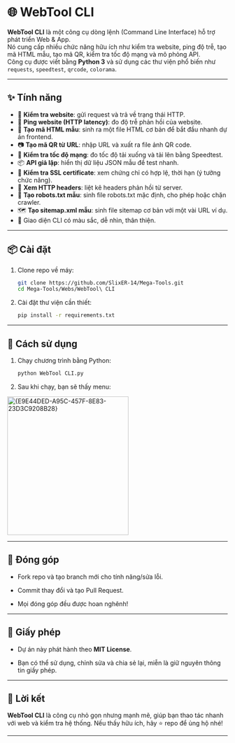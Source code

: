 # 🌐 WebTool CLI

**WebTool CLI** là một công cụ dòng lệnh (Command Line Interface) hỗ trợ phát triển Web & App.  
Nó cung cấp nhiều chức năng hữu ích như kiểm tra website, ping độ trễ, tạo mã HTML mẫu, tạo mã QR, kiểm tra tốc độ mạng và mô phỏng API.  
Công cụ được viết bằng **Python 3** và sử dụng các thư viện phổ biến như `requests`, `speedtest`, `qrcode`, `colorama`.

---

## ✨ Tính năng

- 🔎 **Kiểm tra website**: gửi request và trả về trạng thái HTTP.  
- 📡 **Ping website (HTTP latency)**: đo độ trễ phản hồi của website.  
- 📝 **Tạo mã HTML mẫu**: sinh ra một file HTML cơ bản để bắt đầu nhanh dự án frontend.  
- 📷 **Tạo mã QR từ URL**: nhập URL và xuất ra file ảnh QR code.  
- 🚀 **Kiểm tra tốc độ mạng**: đo tốc độ tải xuống và tải lên bằng Speedtest.  
- 📦 **API giả lập**: hiển thị dữ liệu JSON mẫu để test nhanh.
- 🔐 **Kiểm tra SSL certificate**: xem chứng chỉ có hợp lệ, thời hạn (ý tưởng chức năng).
- 🧩 **Xem HTTP headers**: liệt kê headers phản hồi từ server.
- 🤖 **Tạo robots.txt mẫu**: sinh file robots.txt mặc định, cho phép hoặc chặn crawler.
- 🗺️ **Tạo sitemap.xml mẫu**: sinh file sitemap cơ bản với một vài URL ví dụ.
- 🎨 Giao diện CLI có màu sắc, dễ nhìn, thân thiện.  

---

## 📦 Cài đặt

1. Clone repo về máy:
   ```bash
   git clone https://github.com/SlixER-14/Mega-Tools.git
   cd Mega-Tools/Webs/WebTool\ CLI

2. Cài đặt thư viện cần thiết:
   ```bash
   pip install -r requirements.txt

---

## 🚀 Cách sử dụng

1. Chạy chương trình bằng Python:
   ```bash
   python WebTool CLI.py

2. Sau khi chạy, bạn sẽ thấy menu:
<img width="277" height="317" alt="{E9E44DED-A95C-457F-8E83-23D3C9208B28}" src="https://github.com/user-attachments/assets/d425f12e-2f49-4a06-9feb-76b35bce412a" />

---

## 🤝 Đóng góp
- Fork repo và tạo branch mới cho tính năng/sửa lỗi.

- Commit thay đổi và tạo Pull Request.

- Mọi đóng góp đều được hoan nghênh!

---

## 📜 Giấy phép
- Dự án này phát hành theo **MIT License**. 

- Bạn có thể sử dụng, chỉnh sửa và chia sẻ lại, miễn là giữ nguyên thông tin giấy phép.

---

## 🌟 Lời kết
**WebTool CLI** là công cụ nhỏ gọn nhưng mạnh mẽ, giúp bạn thao tác nhanh với web và kiểm tra hệ thống. Nếu thấy hữu ích, hãy ⭐ repo để ủng hộ nhé!

---
